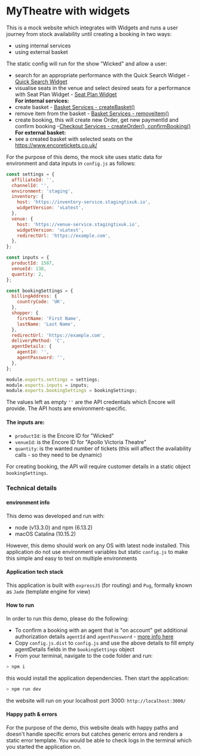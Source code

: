 # MyTheatre with widgets
This is a mock website which integrates with Widgets and runs a user journey from stock availability until creating a booking in two ways:
- using internal services  
- using external basket
  
The static config will run for the show "Wicked" and allow a user:
- search for an appropriate performance with the Quick Search Widget - [Quick Search Widget](https://developer.encore.co.uk/inventory-service/widgets/quick-search-widget/v4)  
- visualise seats in the venue and select desired seats for a performance with Seat Plan Widget - [Seat Plan Widget](https://developer.encore.co.uk/venue-service/widgets/seat-plan-widget/v4)  
**For internal services:**
- create basket - [Basket Services - createBasket()](https://www.npmjs.com/package/tte-api-services#basket-service)
- remove item from the basket - [Basket Services - removeItem()](https://www.npmjs.com/package/tte-api-services#basket-service)
- create booking, this will create new Order, get new paymentId and confirm booking -[Checkout Services - createOrder(), confirmBooking()](https://www.npmjs.com/package/tte-api-services#checkout-service)  
**For external basket:**
- see a created basket with selected seats on the https://www.encoretickets.co.uk/

For the purpose of this demo, the mock site uses static data for environment and data inputs in `config.js` as follows:

```javascript
const settings = {
  affiliateId: '',
  channelId: '',
  environment: 'staging',
  inventory: {
    host: 'https://inventory-service.stagingtixuk.io',
    widgetVersion: 'vLatest',
  },
  venue: {
    host: 'https://venue-service.stagingtixuk.io',
    widgetVersion: 'vLatest',
    redirectUrl: 'https://example.com',
  },
};

const inputs = {
  productId: 1587,
  venueId: 138,
  quantity: 2,
};

const bookingSettings = {
  billingAddress: {
    countryCode: 'UK',
  },
  shopper: {
    firstName: 'First Name',
    lastName: 'Last Name',
  },
  redirectUrl: 'https://example.com',
  deliveryMethod: 'C',
  agentDetails: {
    agentId: '',
    agentPassword: '',
  },
};

module.exports.settings = settings;
module.exports.inputs = inputs;
module.exports.bookingSettings = bookingSettings;

```
The values left as empty `''` are the API credentials which Encore will provide. The API hosts are environment-specific.

#### The inputs are:
- `productId`: is the Encore ID for "Wicked"
- `venueId`: is the Encore ID for "Apollo Victoria Theatre"
- `quantity`: is the wanted number of tickets (this will affect the availability calls - so they need to be dynamic)

For creating booking, the API will require customer details in a static object `bookingSettings`.

### Technical details
#### environment info
This demo was developed and run with:
- node (v13.3.0) and npm (6.13.2)
- macOS Catalina (10.15.2)

However, this demo should work on any OS with latest node installed. 
This application do not use environment variables but static `config.js` to make this simple and easy to test on multiple environments
#### Application tech stack
This application is built with `expressJS` (for routing) and `Pug`, formally known as `Jade` (template engine for view)
#### How to run
In order to run this demo, please do the following:
- To confirm a booking with an agent that is "on account" get additional authorization details `agentId` and `agentPassword` - [more info here](https://developer.encore.co.uk/checkout-agent-support)
- Copy `config.js.dist` to `config.js` and use the above details to fill empty agentDetails fields in the `bookingSettings` object
- From your terminal, navigate to the code folder and run:
```sh
> npm i
```
this would install the application dependencies. Then start the application: 
```sh
> npm run dev
```
the website will run on your localhost port 3000: `http://localhost:3000/`
#### Happy path & errors
For the purpose of the demo, this website deals with happy paths and doesn't handle specific errors but catches generic errors and renders a static error template. You would be able to check logs in the terminal which you started the application on.

